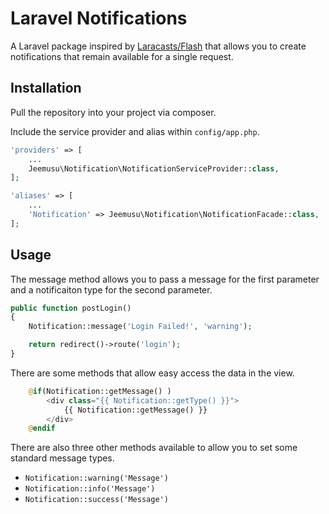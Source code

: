 # Laravel Notifications

A Laravel package inspired by [Laracasts/Flash](https://github.com/laracasts/flash) that allows you to create notifications that remain available for a single request.

## Installation

Pull the repository into your project via composer. 


Include the service provider and alias within `config/app.php`.

```php
'providers' => [
    ...
    Jeemusu\Notification\NotificationServiceProvider::class,
];
```


```php
'aliases' => [
    ...
    'Notification' => Jeemusu\Notification\NotificationFacade::class,
];
```

## Usage

The message method allows you to pass a message for the first parameter and a notificaiton type for the second parameter.
```php
public function postLogin()
{
    Notification::message('Login Failed!', 'warning');

    return redirect()->route('login');
}
```

There are some methods that allow easy access the data in the view.

```php
    @if(Notification::getMessage() )
        <div class="{{ Notification::getType() }}">
            {{ Notification::getMessage() }}
        </div>
    @endif
``` 

There are also three other methods available to allow you to set some standard message types.

- `Notification::warning('Message')`
- `Notification::info('Message')`
- `Notification::success('Message')`
